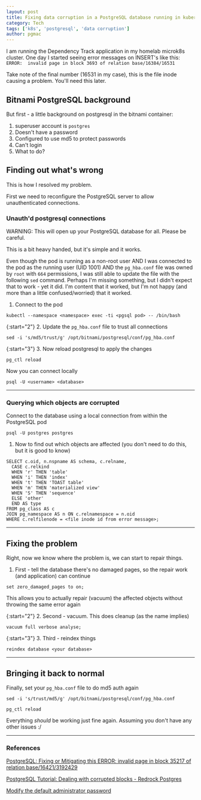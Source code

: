 ```yaml
---
layout: post
title: Fixing data corruption in a PostgreSQL database running in kubernetes as a non-root container
category: Tech
tags: ['k8s', 'postgresql', 'data corruption']
author: pgmac
---
```


I am running the Dependency Track application in my homelab microk8s cluster. One day I started seeing error messages on INSERT's like this:
`ERROR:  invalid page in block 3693 of relation base/16384/16531`

Take note of the final number (16531 in my case), this is the file inode causing a problem. You'll need this later.

## Bitnami PostgreSQL background

But first - a little background on postgresql in the bitnami container:

1. superuser account is `postgres`
2. Doesn't have a password
3. Configured to use md5 to protect passwords
4. Can't login
5. What to do?

## Finding out what's wrong

This is how I resolved my problem.

First we need to reconfigure the PostgreSQL server to allow unauthenticated connections.

### Unauth'd postgresql connections 
 
WARNING: This will open up your PostgreSQL database for all. Please be careful.

This is a bit heavy handed, but it's simple and it works.

Even though the pod is running as a non-root user AND I was connected to the pod as the running user (UID 1001) AND the `pg_hba.conf` file was owned by `root` with `664` permissions, I was still able to update the file with the following `sed` command. Perhaps I'm missing something, but I didn't expect that to work - yet it did. I'm content that it worked, but I'm not happy (and more than a little confused/worried) that it worked.

1. Connect to the pod

```kubectl --namespace <namespace> exec -ti <pgsql pod> -- /bin/bash```

{:start="2"}
2. Update the `pg_hba.conf` file to trust all connections

```sed -i 's/md5/trust/g' /opt/bitnami/postgresql/conf/pg_hba.conf```

{:start="3"}
3. Now reload postgresql to apply the changes

```pg_ctl reload```

Now you can connect locally 

```psql -U <username> <database>```

---

### Querying which objects are corrupted

Connect to the database using a local connection from within the PostgreSQL pod

```psql -U postgres postgres```

1. Now to find out which objects are affected (you don't need to do this, but it is good to know)

```
SELECT c.oid, n.nspname AS schema, c.relname,
  CASE c.relkind
  WHEN 'r' THEN 'table'
  WHEN 'i' THEN 'index'
  WHEN 't' THEN 'TOAST table'
  WHEN 'm' THEN 'materialized view'
  WHEN 'S' THEN 'sequence'
  ELSE 'other'
  END AS type
FROM pg_class AS c
JOIN pg_namespace AS n ON c.relnamespace = n.oid
WHERE c.relfilenode = <file inode id from error message>;
```

---

## Fixing the problem

Right, now we know where the problem is, we can start to repair things.

1. First - tell the database there's no damaged pages, so the repair work (and application) can continue

```set zero_damaged_pages to on;```

This allows you to actually repair (vacuum) the affected objects without throwing the same error again
 
{:start="2"}
2. Second - vacuum. This does cleanup (as the name implies)

```vacuum full verbose analyse;```

{:start="3"}
3. Third - reindex things

```reindex database <your database>```

---

## Bringing it back to normal

Finally, set your `pg_hba.conf` file to do md5 auth again

```sed -i 's/trust/md5/g' /opt/bitnami/postgresql/conf/pg_hba.conf```

```pg_ctl reload```

Everything _should_ be working just fine again. Assuming you don't have any other issues :/

---

### References

[PostgreSQL: Fixing or Mitigating this ERROR: invalid page in block 35217 of
 relation base/16421/3192429](https://www.postgresql.org/message-id/CAA3DN%3DX-ZT27Knq5BOAcdD1LsiZoBuTm6UVso%3Dn5g0LRUdHsOg%40mail.gmail.com)

[PostgreSQL Tutorial: Dealing with corrupted blocks - Redrock Postgres](https://www.rockdata.net/tutorial/troubleshooting-corrupted-blocks/)

[Modify the default administrator password](https://docs.bitnami.com/virtual-machine/infrastructure/postgresql/administration/change-reset-password/)

